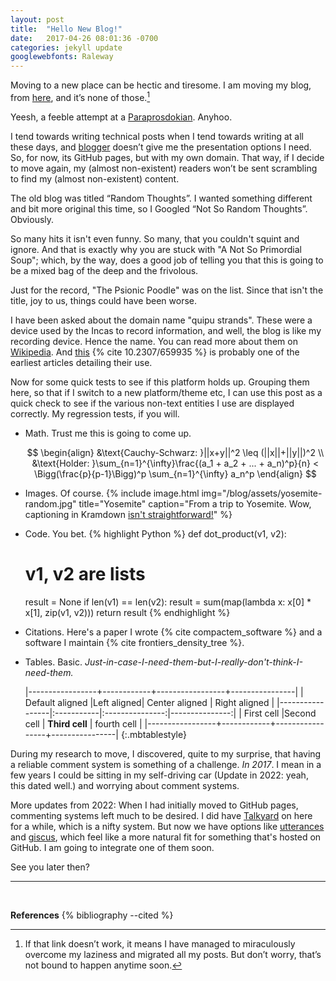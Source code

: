 ```yaml
---
layout: post
title:  "Hello New Blog!"
date:   2017-04-26 08:01:36 -0700
categories: jekyll update
googlewebfonts: Raleway
---
```

<script type="text/x-mathjax-config"> 
    MathJax.Hub.Config({ 
        "HTML-CSS": { scale: 100, linebreaks: { automatic: true } }, 
        SVG: { linebreaks: { automatic:true } }, 
        displayAlign: "center" });
</script>

<script type="text/javascript" async
  src="https://cdn.mathjax.org/mathjax/latest/MathJax.js?config=TeX-AMS-MML_HTMLorMML">

</script>



Moving to a new place can be hectic and tiresome. I am moving my blog, from [here](http://quipu-strands.blogspot.com/), and it’s none of those.[^1]

Yeesh, a feeble attempt at a [Paraprosdokian](https://en.wikipedia.org/wiki/Paraprosdokian). Anyhoo.

I tend towards writing technical posts when I tend towards writing at all these days, and [blogger](https://www.blogger.com) doesn’t give me the presentation options I need. So, for now, its GitHub pages, but with my own domain. That way, if I decide to move again, my (almost non-existent) readers won’t be sent scrambling to find my (almost non-existent) content.

The old blog was titled “Random Thoughts”. I wanted something different and bit more original this time, so I Googled “Not So Random Thoughts”. Obviously. 

So many hits it isn't even funny. So many, that you couldn't squint and ignore. And that is exactly why you are stuck with "A Not So Primordial Soup"; which, by the way, does a good job of telling you that this is going to be a mixed bag of the deep and the frivolous.

Just for the record, "The Psionic Poodle" was on the list. Since that isn't the title, joy to us, things could have been worse. 

I have been asked about the domain name "quipu strands". These were a device used by the Incas to record information, and well, the blog is like my recording device. Hence the name. You can read more about them on [Wikipedia](https://en.wikipedia.org/wiki/Quipu). And [this](https://www.jstor.org/stable/659935?seq=1#metadata_info_tab_contents) {% cite 10.2307/659935 %} is probably one of the earliest articles detailing their use.

Now for some quick tests to see if this platform holds up. Grouping them here, so that if I switch to a new platform/theme etc, I can use this post as a quick check to see if the various non-text entities I use are displayed correctly. My regression tests, if you will. 

* Math. Trust me this is going to come up.
    
    $$
    \begin{align}
    &\text{Cauchy-Schwarz: }||x+y||^2  \leq (||x||+||y||)^2 \\
    &\text{Holder: }\sum_{n=1}^{\infty}\frac{(a_1 + a_2 + ... + a_n)^p}{n}  < \Bigg(\frac{p}{p-1}\Bigg)^p \sum_{n=1}^{\infty} a_n^p 
    \end{align}
    $$
    
* Images. Of course. 
  {% include image.html
            img="/blog/assets/yosemite-random.jpg"
            title="Yosemite"
            caption="From a trip to Yosemite. Wow, captioning in Kramdown <a href='https://superdevresources.com/image-caption-jekyll/'>isn't straightforward!</a>" %}
  
* Code. You bet. 
    {% highlight Python %}
  def dot_product(v1, v2):
    # v1, v2 are lists
    result = None
    if len(v1) == len(v2):
        result = sum(map(lambda x: x[0] * x[1], zip(v1, v2)))
    return result
  {% endhighlight %}

* Citations. Here's a paper I wrote {% cite compactem_software %} and a software I maintain {% cite frontiers_density_tree %}.

* Tables. Basic. _Just-in-case-I-need-them-but-I-really-don't-think-I-need-them._

  |-----------------+------------+-----------------+----------------|
  | Default aligned |Left aligned| Center aligned  | Right aligned  |
  |-----------------|:-----------|:---------------:|---------------:|
  | First cell      |Second cell | **Third cell**  | fourth cell    |
  |-----------------+------------+-----------------+----------------|
  {:.mbtablestyle}
  

During my research to move, I discovered, quite to my surprise, that having a reliable comment system is something of a challenge. _In 2017_. I mean in a few years I could be sitting in my self-driving car (Update in 2022: yeah, this dated well.) and worrying about comment systems.

More updates from 2022: When I had initially moved to GitHub pages, commenting systems left much to be desired. I did have [Talkyard](https://www.talkyard.io/) on here for a while, which is a nifty system. But now we have options like [utterances](https://utteranc.es/) and [giscus](https://giscus.app/), which feel like a more natural fit for something that's hosted on GitHub. I am going to integrate one of them soon.

See you later then?
<br>
 
 
 _  _  _  _
<br>

[^1]: If that link doesn’t work, it means I have managed to miraculously overcome my laziness and migrated all my posts. But don’t worry, that’s not bound to happen anytime soon.


**References**
{% bibliography --cited %}